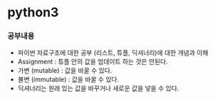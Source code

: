 # python3

### 공부내용
- 파이썬 자료구조에 대한 공부 (리스트, 튜플, 딕셔너리)에 대한 개념과 이해
- Assignment : 튜플 안의 값을 업데이트 하는 것은 안된다.
- 가변 (mutable) : 값을 바꿀 수 있다.
- 불변 (immutable) : 값을 바꿀 수 있다.
- 딕셔너리는 원래 있는 값을 바꾸거나 새로운 값을 넣을 수 있다.
